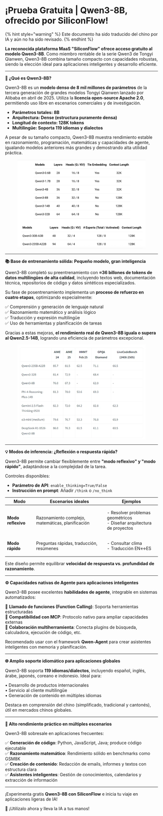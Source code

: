 # ¡Prueba Gratuita | Qwen3-8B, ofrecido por SiliconFlow!


{% hint style="warning" %}
Este documento ha sido traducido del chino por IA y aún no ha sido revisado.
{% endhint %}




**La reconocida plataforma MaaS "SiliconFlow" ofrece acceso gratuito al modelo Qwen3-8B**. Como miembro rentable de la serie Qwen3 de Tongyi Qianwen, Qwen3-8B combina tamaño compacto con capacidades robustas, siendo la elección ideal para aplicaciones inteligentes y desarrollo eficiente.

***

**🚀 ¿Qué es Qwen3-8B?**

Qwen3-8B es un **modelo denso de 8 mil millones de parámetros** de la tercera generación de grandes modelos Tongyi Qianwen lanzado por Alibaba en abril de 2025. Utiliza la **licencia open-source Apache 2.0**, permitiendo uso libre en escenarios comerciales y de investigación.

* **Parámetros totales: 8B**
* **Arquitectura: Dense (estructura puramente densa)**
* **Longitud de contexto: 128K tokens**
* **Multilingüe: Soporta 119 idiomas y dialectos**

A pesar de su tamaño compacto, Qwen3-8B muestra rendimiento estable en razonamiento, programación, matemáticas y capacidades de agente, igualando modelos anteriores más grandes y demostrando alta utilidad práctica.

<figure><img src="../../../.gitbook/assets/image.png" alt=""><figcaption></figcaption></figure>

***

**📚 Base de entrenamiento sólida: Pequeño modelo, gran inteligencia**

Qwen3-8B completó su preentrenamiento con **≈36 billones de tokens de datos multilingües de alta calidad**, incluyendo textos web, documentación técnica, repositorios de código y datos sintéticos especializados.

Su fase de posentrenamiento implementa un **proceso de refuerzo en cuatro etapas**, optimizando especialmente:

✅ Comprensión y generación de lenguaje natural  
✅ Razonamiento matemático y análisis lógico  
✅ Traducción y expresión multilingüe  
✅ Uso de herramientas y planificación de tareas

Gracias a estas mejoras, **el rendimiento real de Qwen3-8B iguala o supera al Qwen2.5-14B**, logrando una eficiencia de parámetros excepcional.

<figure><img src="../../../.gitbook/assets/image (1).png" alt=""><figcaption></figcaption></figure>

***

**💡 Modos de inferencia: ¿Reflexión o respuesta rápida?**

Qwen3-8B permite cambiar flexiblemente entre **"modo reflexivo" y "modo rápido"**, adaptándose a la complejidad de la tarea.

Controles disponibles:

* **Parámetro de API**: `enable_thinking=True/False`
* **Instrucción en prompt**: Añadir `/think` o `/no_think`

| Modo            | Escenarios ideales                     | Ejemplos                                |
|-----------------|----------------------------------------|-----------------------------------------|
| **Modo reflexivo**  | Razonamiento complejo, matemáticas, planificación | <p>- Resolver problemas geométricos<br>- Diseñar arquitectura de proyectos</p> |
| **Modo rápido** | Preguntas rápidas, traducción, resúmenes        | <p>- Consultar clima<br>- Traducción EN↔ES</p>       |

Este diseño permite equilibrar **velocidad de respuesta vs. profundidad de razonamiento**.

***

**⚙️ Capacidades nativas de Agente para aplicaciones inteligentes**

Qwen3-8B posee excelentes **habilidades de agente**, integrable en sistemas automatizados:

🔹 **Llamado de funciones (Function Calling)**: Soporta herramientas estructuradas  
🔹 **Compatibilidad con MCP**: Protocolo nativo para ampliar capacidades externas  
🔹 **Colaboración multiherramienta**: Conecta plugins de búsqueda, calculadora, ejecución de código, etc.

Recomendado usar con el framework **Qwen-Agent** para crear asistentes inteligentes con memoria y planificación.

***

**🌐 Amplio soporte idiomático para aplicaciones globales**

Qwen3-8B soporta **119 idiomas/dialectos**, incluyendo español, inglés, árabe, japonés, coreano e indonesio. Ideal para:

• Desarrollo de productos internacionales  
• Servicio al cliente multilingüe  
• Generación de contenido en múltiples idiomas  

Destaca en comprensión del chino (simplificado, tradicional y cantonés), útil en mercados chinos globales.

***

**🧠 Alto rendimiento práctico en múltiples escenarios**

Qwen3-8B sobresale en aplicaciones frecuentes:

✅ **Generación de código**: Python, JavaScript, Java; produce código ejecutable  
✅ **Razonamiento matemático**: Rendimiento sólido en benchmarks como GSM8K  
✅ **Creación de contenido**: Redacción de emails, informes y textos con estructura clara  
✅ **Asistentes inteligentes**: Gestión de conocimientos, calendarios y extracción de información  

***

¡Experimenta gratis **Qwen3-8B con SiliconFlow** e inicia tu viaje en aplicaciones ligeras de IA!  

📘 ¡Utilízalo ahora y lleva la IA a tus manos!